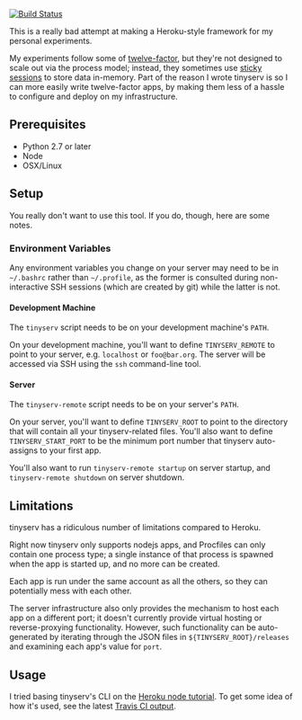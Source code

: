 [![Build Status](https://secure.travis-ci.org/toolness/tinyserv.png?branch=master)](http://travis-ci.org/toolness/tinyserv)

This is a really bad attempt at making a Heroku-style framework for my
personal experiments.

My experiments follow some of [twelve-factor][], but they're not
designed to scale out via the process model; instead, they sometimes
use [sticky sessions][] to store data in-memory. Part of the reason I
wrote tinyserv is so I can more easily write twelve-factor apps, by
making them less of a hassle to configure and deploy on my infrastructure.

## Prerequisites

* Python 2.7 or later
* Node
* OSX/Linux

## Setup

You really don't want to use this tool. If you do, though, here are
some notes.

### Environment Variables

Any environment variables you change on your server may need to be in
`~/.bashrc` rather than `~/.profile`, as the former is consulted during
non-interactive SSH sessions (which are created by git) while the
latter is not.

#### Development Machine

The `tinyserv` script needs to be on your development machine's `PATH`.

On your development machine, you'll want to define `TINYSERV_REMOTE` to
point to your server, e.g. `localhost` or `foo@bar.org`. The server will
be accessed via SSH using the `ssh` command-line tool.

#### Server

The `tinyserv-remote` script needs to be on your server's `PATH`.

On your server, you'll want to define `TINYSERV_ROOT` to point to
the directory that will contain all your tinyserv-related files. You'll also
want to define `TINYSERV_START_PORT` to be the minimum port number that
tinyserv auto-assigns to your first app.

You'll also want to run `tinyserv-remote startup` on server startup, and
`tinyserv-remote shutdown` on server shutdown.

## Limitations

tinyserv has a ridiculous number of limitations compared to Heroku.

Right now tinyserv only supports nodejs apps, and Procfiles can only
contain one process type; a single instance of that process is spawned
when the app is started up, and no more can be created.

Each app is run under the same account as all the others, so they can
potentially mess with each other.

The server infrastructure also only provides the mechanism to host
each app on a different port; it doesn't currently provide virtual
hosting or reverse-proxying functionality. However, such functionality
can be auto-generated by iterating through the JSON files in
`${TINYSERV_ROOT}/releases` and examining each app's value for `port`.

## Usage

I tried basing tinyserv's CLI on the [Heroku node tutorial][heroku-node].
To get some idea of how it's used, see the latest [Travis CI output][].

  [twelve-factor]: http://www.12factor.net/
  [sticky sessions]: http://en.wikipedia.org/wiki/Load_balancing_%28computing%29#Persistence
  [heroku-node]: https://devcenter.heroku.com/articles/nodejs
  [Travis CI output]: http://travis-ci.org/toolness/tinyserv
